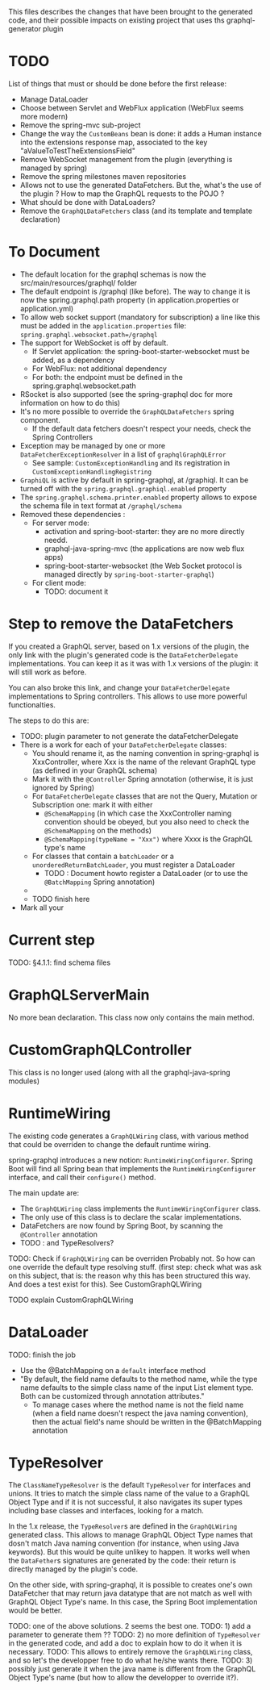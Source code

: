 This files describes the changes that have been brought to the generated code, and their possible impacts on existing project that uses ths graphql-generator plugin

# TODO

List of things that must or should be done before the first release:
* Manage DataLoader
* Choose between Servlet and WebFlux application (WebFlux seems more modern)
* Remove the spring-mvc sub-project
* Change the way the `CustomBeans` bean is done: it adds a Human instance into the extensions response map, associated to the key "aValueToTestTheExtensionsField"
* Remove WebSocket management from the plugin (everything is managed by spring)
* Remove the spring milestones maven repositories
* Allows not to use the generated DataFetchers. But the, what's the use of the plugin ? How to map the GraphQL requests to the POJO ?
* What should be done with DataLoaders?
* Remove the `GraphQLDataFetchers` class (and its template and template declaration)

# To Document

* The default location for the graphql schemas is now the src/main/resources/graphql/ folder
* The default endpoint is /graphql (like before). The way to change it is now the spring.graphql.path property (in application.properties or application.yml)
* To allow web socket support (mandatory for subscription) a line like this must be added in the `application.properties` file: `spring.graphql.websocket.path=/graphql`
* The support for WebSocket is off by default.
    * If Servlet application: the spring-boot-starter-websocket must be added, as a dependency
    * For WebFlux: not additional dependency
    * For both: the endpoint must be defined in the spring.graphql.websocket.path
* RSocket is also supported (see the spring-graphql doc for more information on how to do this)
* It's no more possible to override the `GraphQLDataFetchers` spring component.
    * If the default data fetchers doesn't respect your needs, check the Spring Controllers
* Exception may be managed by one or more `DataFetcherExceptionResolver` in a list of `graphqlGraphQLError`
    * See sample: `CustomExceptionHandling` and its registration in `CustomExceptionHandlingRegistring`
* `GraphiQL` is active by default in spring-graphql, at /graphiql. It can be turned off with the `spring.graphql.graphiql.enabled` property
* The `spring.graphql.schema.printer.enabled` property allows to expose the schema file in text format at `/graphql/schema`
* Removed these dependencies :
    * For server mode:
        * activation and spring-boot-starter: they are no more directly needd.
        * graphql-java-spring-mvc (the applications are now web flux apps)
        * spring-boot-starter-websocket (the Web Socket protocol is managed directly by `spring-boot-starter-graphql`)
    * For client mode:
        * TODO: document it


# Step to remove the DataFetchers

If you created a GraphQL server, based on 1.x versions of the plugin, the only link with the plugin's generated code is the `DataFetcherDelegate` implementations. You can keep it as it was with 1.x versions of the plugin: it will still work as before.

You can also broke this link, and change your `DataFetcherDelegate` implementations to Spring controllers. This allows to use more powerful functionalties.

The steps to do this are:
* TODO: plugin parameter to not generate the dataFetcherDelegate
* There is a work for each of your `DataFetcherDelegate` classes:
    * You should rename it, as the naming convention in spring-graphql is XxxController, where Xxx is the name of the relevant GraphQL type (as defined in your GraphQL schema)
    * Mark it with the `@Controller` Spring annotation (otherwise, it is just ignored by Spring)
    * For `DataFetcherDelegate` classes that are not the Query, Mutation or Subscription one: mark it with either 
        * `@SchemaMapping` (in which case the XxxController naming convention should be obeyed, but you also need to check the `@SchemaMapping` on the methods)
        * `@SchemaMapping(typeName = "Xxx")` where Xxxx is the GraphQL type's name
    * For classes that contain a `batchLoader` or a `unorderedReturnBatchLoader`, you must register a DataLoader
        * TODO : Document howto register a DataLoader (or to use the `@BatchMapping` Spring annotation)
    * 
    * TODO finish here
* Mark all your 

# Current step

TODO: §4.1.1: find schema files

# GraphQLServerMain

No more bean declaration. 
This class now only contains the main method.

# CustomGraphQLController

This class is no longer used (along with all the graphql-java-spring modules)

# RuntimeWiring

The existing code generates a `GraphQLWiring` class, with various method that could be overriden to change the default runtime wiring.

spring-graphql introduces a new notion: `RuntimeWiringConfigurer`. Spring Boot will find all Spring bean that implements the `RuntimeWiringConfigurer` interface, and call their `configure()` method.

The main update are:
* The `GraphQLWiring` class implements the `RuntimeWiringConfigurer` class.
* The only use of this class is to declare the scalar implementations.
* DataFetchers are now found by Spring Boot, by scanning the `@Controller` annotation
* TODO : and TypeResolvers?


TODO: Check if `GraphQLWiring` can be overriden Probably not. So how can one override the default type resolving stuff. (first step: check what was ask on this subject, that is: the reason why this has been structured this way. And does a test exist for this). See CustomGraphQLWiring

TODO explain CustomGraphQLWiring


# DataLoader

TODO: finish the job
* Use the @BatchMapping on a `default` interface method
* "By default, the field name defaults to the method name, while the type name defaults to the simple class name of the input List element type. Both can be customized through annotation attributes."
    * To manage cases where the method name is not the field name (when a field name doesn't respect the java naming convention), then the actual field's name should be written in the @BatchMapping annotation

# TypeResolver

The `ClassNameTypeResolver` is the default `TypeResolver` for interfaces and unions. It tries to match the simple class name of the value to a GraphQL Object Type and if it is not successful, it also navigates its super types including base classes and interfaces, looking for a match.

In the 1.x release, the `TypeResolver`s are defined in the `GraphQLWiring` generated class. This allows to manage GraphQL Object Type names that dosn't match Java naming convention (for instance, when using Java keywords). But this would be quite unlikey to happen.
It works well when the `DataFether`s signatures are generated by the code: their return is directly managed by the plugin's code.

On the other side, with spring-graphql, it is possible to creates one's own DataFetcher that may return java datatype that are not match as well with GraphQL Object Type's name. In this case, the Spring Boot implementation would be better.

TODO: one of the above solutions. 2 seems the best one.
TODO: 1) add a parameter to generate them ??
TODO: 2) no more definition of `TypeResolver` in the generated code, and add a doc to explain how to do it when it is necessary. 
TODO:       This allows to entirely remove the `GraphQLWiring` class, and so let's the developper free to do what he/she wants there.
TODO: 3) possibly just generate it when the java name is different from the GraphQL Object Type's name (but how to allow the developper to override it?).
